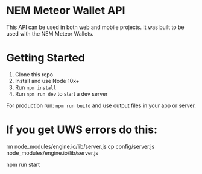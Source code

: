 # NEM Meteor Wallet API
This API can be used in both web and mobile projects.  It was built to be used with the NEM Meteor Wallets.

# Getting Started

1. Clone this repo
2. Install and use Node 10x+
3. Run `npm install`
4. Run `npm run dev` to start a dev server

For production run: `npm run build` and use output files in your app or server.

# If you get UWS errors do this:
rm node_modules/engine.io/lib/server.js
cp config/server.js node_modules/engine.io/lib/server.js

npm run start
